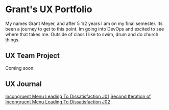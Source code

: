 # Grant's UX Portfolio

My names Grant Meyer, and after 5 1/2 years I am on my final semester. Its been a journey to get to this point. Im going into DevOps and excited to see where that takes me. Outside of class I like to swim, drum and do church things.

## UX Team Project

Coming soon.

## UX Journal

[Incongruent Menu Leading To Dissatisfaction J01](j01/)
[Second Iteration of Incongruent Menu Leading To Dissatisfaction J02](j02/)
